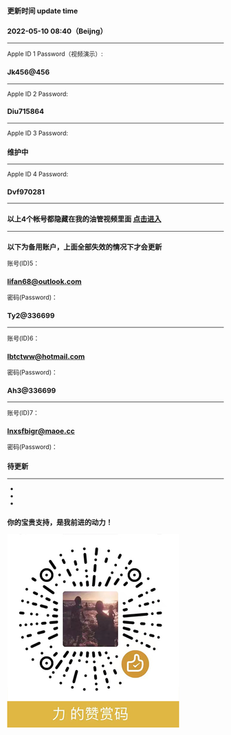 
### 更新时间 update time
### 2022-05-10   08:40（Beijng）
---

Apple ID 1 Password（视频演示）:

### Jk456@456
---
Apple ID 2 Password:

### Diu715864
---
Apple ID 3 Password:

### 维护中
---
Apple ID 4 Password:

### Dvf970281
---

### 以上4个帐号都隐藏在我的油管视频里面  [点击进入](https://www.youtube.com/channel/UCXPSzwcs0pspPTAI2rcaBgQ "悬停显示")
-------------------------------------------
### 以下为备用账户，上面全部失效的情况下才会更新

账号(ID)5：
### lifan68@outlook.com
密码(Password)：
### Ty2@336699

-------------------------------------------
账号(ID)6：
### lbtctww@hotmail.com
密码(Password)：
### Ah3@336699

-------------------------------------------
账号(ID)7：
### lnxsfbigr@maoe.cc
密码(Password)：
### 待更新
-------------------------------------------
-
-
-






   ### 你的宝贵支持，是我前进的动力！

![weixin](https://github.com/raoli1986/raoli1986.github.io/blob/main/weixinS.jpg)
